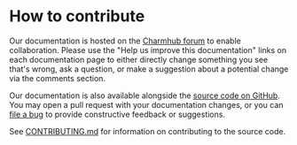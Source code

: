 # How to contribute

Our documentation is hosted on the [Charmhub forum](https://discourse.charmhub.io/t/nginx-ingress-integrator-docs-index/4511) to enable collaboration.
Please use the "Help us improve this documentation" links on each documentation page to either
directly change something you see that's wrong, ask a question, or make a suggestion about a potential
change via the comments section.

Our documentation is also available alongside the [source code on GitHub](https://github.com/canonical/nginx-ingress-integrator-operator).
You may open a pull request with your documentation changes, or you can
[file a bug](https://github.com/canonical/nginx-ingress-integrator-operator/issues) to provide constructive feedback or suggestions.

See [CONTRIBUTING.md](https://github.com/canonical/nginx-ingress-integrator-operator/blob/main/CONTRIBUTING.md)
for information on contributing to the source code.